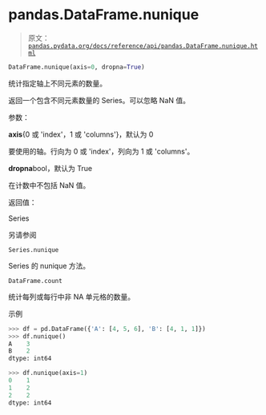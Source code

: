 # pandas.DataFrame.nunique

> 原文：[`pandas.pydata.org/docs/reference/api/pandas.DataFrame.nunique.html`](https://pandas.pydata.org/docs/reference/api/pandas.DataFrame.nunique.html)

```py
DataFrame.nunique(axis=0, dropna=True)
```

统计指定轴上不同元素的数量。

返回一个包含不同元素数量的 Series。可以忽略 NaN 值。

参数：

**axis**{0 或 'index'，1 或 'columns'}，默认为 0

要使用的轴。行向为 0 或 'index'，列向为 1 或 'columns'。

**dropna**bool，默认为 True

在计数中不包括 NaN 值。

返回值：

Series

另请参阅

`Series.nunique`

Series 的 nunique 方法。

`DataFrame.count`

统计每列或每行中非 NA 单元格的数量。

示例

```py
>>> df = pd.DataFrame({'A': [4, 5, 6], 'B': [4, 1, 1]})
>>> df.nunique()
A    3
B    2
dtype: int64 
```

```py
>>> df.nunique(axis=1)
0    1
1    2
2    2
dtype: int64 
```
